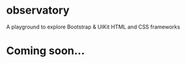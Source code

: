 # observatory
A playground to explore Bootstrap &amp; UIKit HTML and CSS frameworks

# Coming soon...
